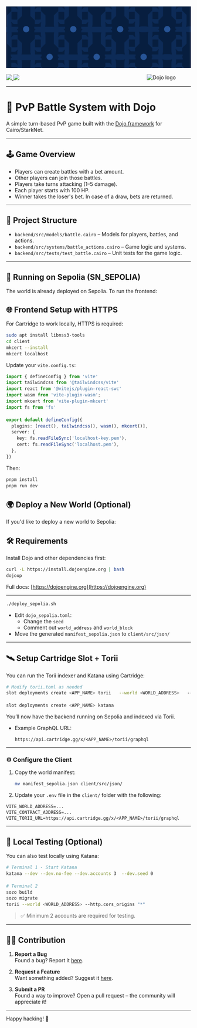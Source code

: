 
![Dojo Starter](./backend/assets/cover.png)

<picture>
  <source media="(prefers-color-scheme: dark)" srcset=".github/mark-dark.svg">
  <img alt="Dojo logo" align="right" width="120" src=".github/mark-light.svg">
</picture>

<a href="https://x.com/ohayo_dojo">
  <img src="https://img.shields.io/twitter/follow/dojostarknet?style=social"/>
</a>
<a href="https://github.com/dojoengine/dojo/stargazers">
  <img src="https://img.shields.io/github/stars/dojoengine/dojo?style=social"/>
</a>


---

# 🧪 PvP Battle System with Dojo

A simple turn-based PvP game built with the [Dojo framework](https://dojoengine.org) for Cairo/StarkNet.

---

## 🕹️ Game Overview

- Players can create battles with a bet amount.
- Other players can join those battles.
- Players take turns attacking (1–5 damage).
- Each player starts with 100 HP.
- Winner takes the loser's bet. In case of a draw, bets are returned.

---

## 📁 Project Structure

- `backend/src/models/battle.cairo` – Models for players, battles, and actions.
- `backend/src/systems/battle_actions.cairo` – Game logic and systems.
- `backend/src/tests/test_battle.cairo` – Unit tests for the game logic.

---

## 🚀 Running on Sepolia (SN_SEPOLIA)

The world is already deployed on Sepolia. To run the frontend:

## 🌐 Frontend Setup with HTTPS

For Cartridge to work locally, HTTPS is required:

```bash
sudo apt install libnss3-tools
cd client
mkcert --install
mkcert localhost
```

Update your `vite.config.ts`:

```ts
import { defineConfig } from 'vite'
import tailwindcss from '@tailwindcss/vite'
import react from '@vitejs/plugin-react-swc'
import wasm from 'vite-plugin-wasm';
import mkcert from 'vite-plugin-mkcert'
import fs from 'fs'

export default defineConfig({
  plugins: [react(), tailwindcss(), wasm(), mkcert()],
  server: {
    key: fs.readFileSync('localhost-key.pem'),
    cert: fs.readFileSync('localhost.pem'),
  },
})
```

Then:

```bash
pnpm install
pnpm run dev
```



## 🌍 Deploy a New World (Optional)

If you'd like to deploy a new world to Sepolia:

## 🛠️ Requirements

Install Dojo and other dependencies first:

```bash
curl -L https://install.dojoengine.org | bash
dojoup
```

Full docs: [https://dojoengine.org](https://dojoengine.org)

---
```bash
./deploy_sepolia.sh
```

- Edit `dojo_sepolia.toml`:
  - Change the `seed`
  - Comment out `world_address` and `world_block`
- Move the generated `manifest_sepolia.json` to `client/src/json/`

---

## 🛰️ Setup Cartridge Slot + Torii

You can run the Torii indexer and Katana using Cartridge:

```bash
# Modify torii.toml as needed
slot deployments create <APP_NAME> torii   --world <WORLD_ADDRESS>   --rpc <RPC_ADDRESS>   --config <TORII_CONFIG_FILE>

slot deployments create <APP_NAME> katana
```

You’ll now have the backend running on Sepolia and indexed via Torii.

- Example GraphQL URL:
  ```
  https://api.cartridge.gg/x/<APP_NAME>/torii/graphql
  ```

---

### ⚙️ Configure the Client

1. Copy the world manifest:
   ```bash
   mv manifest_sepolia.json client/src/json/
   ```

2. Update your `.env` file in the `client/` folder with the following:

```
VITE_WORLD_ADDRESS=...
VITE_CONTRACT_ADDRESS=...
VITE_TORII_URL=https://api.cartridge.gg/x/<APP_NAME>/torii/graphql
```

---
## 🧪 Local Testing (Optional)

You can also test locally using Katana:

```bash
# Terminal 1 - Start Katana
katana --dev --dev.no-fee --dev.accounts 3  --dev.seed 0

# Terminal 2
sozo build
sozo migrate
torii --world <WORLD_ADDRESS> --http.cors_origins "*"
```

> ✅ Minimum 2 accounts are required for testing.

---


## 🧑‍💻 Contribution

1. **Report a Bug**  
   Found a bug? Report it [here](https://github.com/dojoengine/dojo-starter/issues).

2. **Request a Feature**  
   Want something added? Suggest it [here](https://github.com/dojoengine/dojo-starter/issues).

3. **Submit a PR**  
   Found a way to improve? Open a pull request – the community will appreciate it!

---

Happy hacking! 🚀

